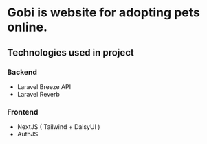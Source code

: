 # Gobi is website for adopting pets online.

## Technologies used in project

### Backend
- Laravel Breeze API
- Laravel Reverb

### Frontend
- NextJS ( Tailwind + DaisyUI )
- AuthJS
